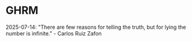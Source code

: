 # GHRM

2025-07-14: "There are few reasons for telling the truth, but for lying the number is infinite." - Carlos Ruiz Zafon